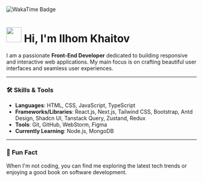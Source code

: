 ![WakaTime Badge](https://wakatime.com/badge/user/29894bb0-3f0f-47c1-bfb3-596db6fab556.svg)

# <img src="https://media.giphy.com/media/hvRJCLFzcasrR4ia7z/giphy.gif" width="40px"> Hi, I'm Ilhom Khaitov

I am a passionate **Front-End Developer** dedicated to building responsive and interactive web applications. My main focus is on crafting beautiful user interfaces and seamless user experiences.

---

### 🛠️ Skills & Tools
- **Languages**: HTML, CSS, JavaScript, TypeScript
- **Frameworks/Libraries**: React.js, Next.js, Tailwind CSS, Bootstrap, Antd Design, Shadcn UI, Tanstack Query, Zustand, Redux
- **Tools**: Git, GitHub, WebStorm, Figma
- **Currently Learning**: Node.js, MongoDB

<!-- --- -->

<!-- ### ⏱ My Coding Stats -->
<!--START_SECTION:waka-->
<!--END_SECTION:waka-->

---
### 🌟 Fun Fact
When I'm not coding, you can find me exploring the latest tech trends or enjoying a good book on software development.
<!-- ### 📫 Get in Touch
- **Email**: ilhomkhaitov@example.com  
- **LinkedIn**: [Ilhom Khaitov](https://linkedin.com/in/ilhomkhaitov)  
- **Portfolio**: [ilhomkhaitov.dev](https://ilhomkhaitov.dev)

**Khaitov-Ilkhom/Khaitov-Ilkhom** is a ✨ _special_ ✨ repository because its `README.md` (this file) appears on your GitHub profile.

Here are some ideas to get you started:

- 🔭 I’m currently working on ...
- 🌱 I’m currently learning ...
- 👯 I’m looking to collaborate on ...
- 🤔 I’m looking for help with ...
- 💬 Ask me about ...
- 📫 How to reach me: ...
- 😄 Pronouns: ...
- ⚡ Fun fact: ...
-->
